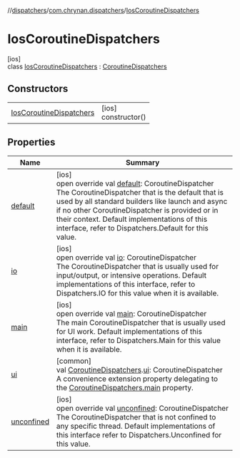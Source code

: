 //[dispatchers](../../../index.md)/[com.chrynan.dispatchers](../index.md)/[IosCoroutineDispatchers](index.md)

# IosCoroutineDispatchers

[ios]\
class [IosCoroutineDispatchers](index.md) : [CoroutineDispatchers](../../../../dispatchers/dispatchers/com.chrynan.dispatchers/-coroutine-dispatchers/index.md)

## Constructors

| | |
|---|---|
| [IosCoroutineDispatchers](-ios-coroutine-dispatchers.md) | [ios]<br>constructor() |

## Properties

| Name | Summary |
|---|---|
| [default](default.md) | [ios]<br>open override val [default](default.md): CoroutineDispatcher<br>The CoroutineDispatcher that is the default that is used by all standard builders like launch and async if no other CoroutineDispatcher is provided or in their context. Default implementations of this interface, refer to Dispatchers.Default for this value. |
| [io](io.md) | [ios]<br>open override val [io](io.md): CoroutineDispatcher<br>The CoroutineDispatcher that is usually used for input/output, or intensive operations. Default implementations of this interface, refer to Dispatchers.IO for this value when it is available. |
| [main](main.md) | [ios]<br>open override val [main](main.md): CoroutineDispatcher<br>The main CoroutineDispatcher that is usually used for UI work. Default implementations of this interface, refer to Dispatchers.Main for this value when it is available. |
| [ui](../ui.md) | [common]<br>val [CoroutineDispatchers](../-coroutine-dispatchers/index.md).[ui](../ui.md): CoroutineDispatcher<br>A convenience extension property delegating to the [CoroutineDispatchers.main](../-coroutine-dispatchers/main.md) property. |
| [unconfined](unconfined.md) | [ios]<br>open override val [unconfined](unconfined.md): CoroutineDispatcher<br>The CoroutineDispatcher that is not confined to any specific thread. Default implementations of this interface refer to Dispatchers.Unconfined for this value. |
